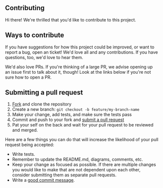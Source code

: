 ## Contributing
Hi there! We're thrilled that you'd like to contribute to this project.

## Ways to contribute
If you have suggestions for how this project could be improved, or want to report a bug, open an ticket! We'd love all and any contributions. If you have questions, too, we'd love to hear them.

We'd also love PRs. If you're thinking of a large PR, we advise opening up an issue first to talk about it, though! Look at the links below if you're not sure how to open a PR.

## Submitting a pull request
1. [Fork][fork-url] and clone the repository
0. Create a new branch: `git checkout -b feature/my-branch-name`
0. Make your change, add tests, and make sure the tests pass
0. Commit and push to your fork and [submit a pull request][create-pr-url]
0. Pat your self on the back and wait for your pull request to be reviewed and merged.

Here are a few things you can do that will increase the likelihood of your pull request being accepted:

- Write tests.
- Remember to update the README.md, diagrams, comments, etc.
- Keep your change as focused as possible. If there are multiple changes you would like to make that are not dependent upon each other, consider submitting them as separate pull requests.
- Write a [good commit message][good-commit-message-url].

[fork-url]: https://stash.backbase.com/users/jaco/repos/activemq-m1?fork
[create-pr-url]: https://stash.backbase.com/users/jaco/repos/activemq-m1/pull-requests?create
[good-commit-message-url]: https://www.conventionalcommits.org/en/v1.0.0/